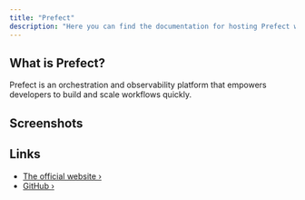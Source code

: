 ```yaml
---
title: "Prefect"
description: "Here you can find the documentation for hosting Prefect with Coolify."
---
```


<ZoomableImage src="/docs/images/services/prefect.webp" />


## What is Prefect?

Prefect is an orchestration and observability platform that empowers developers to build and scale workflows quickly.

## Screenshots

<ZoomableImage src="/docs/images/services/prefect.avif" />


## Links

- [The official website ›](https://www.prefect.io?utm_source=coolify.io)
- [GitHub ›](https://github.com/PrefectHQ/prefect?utm_source=coolify.io)
